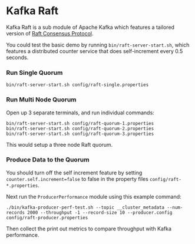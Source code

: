 Kafka Raft
=================
Kafka Raft is a sub module of Apache Kafka which features a tailored version of
[Raft Consensus Protocol](https://www.usenix.org/system/files/conference/atc14/atc14-paper-ongaro.pdf).
<p>

You could test the basic demo by running `bin/raft-server-start.sh`, which features a distributed counter
service that does self-increment every 0.5 seconds.

### Run Single Quorum ###
    bin/raft-server-start.sh config/raft-single.properties

### Run Multi Node Quorum ###
Open up 3 separate terminals, and run individual commands:

    bin/raft-server-start.sh config/raft-quorum-1.properties
    bin/raft-server-start.sh config/raft-quorum-2.properties
    bin/raft-server-start.sh config/raft-quorum-3.properties
    
This would setup a three node Raft quorum.

### Produce Data to the Quorum ###
You should turn off the self increment feature by setting `counter.self.increment=false` to 
false in the property files `config/raft-*.properties`.

Next run the `ProducerPerformance` module using this example command:

    ./bin/kafka-producer-perf-test.sh --topic __cluster_metadata --num-records 2000 --throughput -1 --record-size 10 --producer.config config/raft-producer.properties 

Then collect the print out metrics to compare throughput with Kafka performance.

